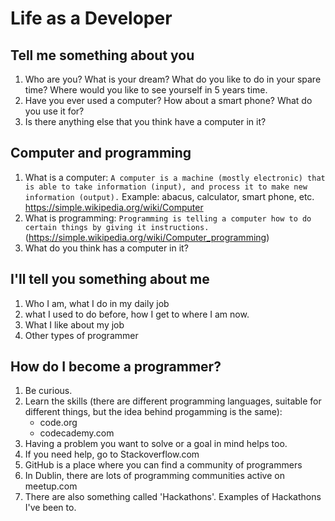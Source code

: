 # Life as a Developer

## Tell me something about you
1. Who are you? What is your dream? What do you like to do in your spare time? Where would you like to see yourself in 5 years time.
2. Have you ever used a computer? How about a smart phone? What do you use it for?
3. Is there anything else that you think have a computer in it?

## Computer and programming
1. What is a computer: `A computer is a machine (mostly electronic) that is able to take information (input), and process it to make new information (output).` Example: abacus, calculator, smart phone, etc. https://simple.wikipedia.org/wiki/Computer
2. What is programming: `Programming is telling a computer how to do certain things by giving it instructions.` (https://simple.wikipedia.org/wiki/Computer_programming)
3. What do you think has a computer in it?

## I'll tell you something about me
1. Who I am, what I do in my daily job
2. what I used to do before, how I get to where I am now.
3. What I like about my job
4. Other types of programmer

## How do I become a programmer?
1. Be curious.
2. Learn the skills (there are different programming languages, suitable for different things, but the idea behind progamming is the same): 
   * code.org
   * codecademy.com
3. Having a problem you want to solve or a goal in mind helps too.
4. If you need help, go to Stackoverflow.com
5. GitHub is a place where you can find a community of programmers
6. In Dublin, there are lots of programming communities active on meetup.com
7. There are also something called 'Hackathons'. Examples of Hackathons I've been to.
